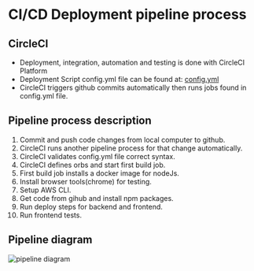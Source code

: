 # CI/CD Deployment pipeline process

## CircleCI
 - Deployment, integration, automation and testing is done with CircleCI Platform
 - Deployment Script config.yml file can be found at: [config.yml](https://github.com/Farid-Mnf/udagram-app-circleci/blob/main/.circleci/config.yml)
 - CircleCI triggers github commits automatically then runs jobs found in config.yml file.
## Pipeline process description
1. Commit and push code changes from local computer to github.
2. CircleCI runs another pipeline process for that change automatically.
3. CircleCI validates config.yml file correct syntax.
4. CircleCI defines orbs and start first build job.
5. First build job installs a docker image for nodeJs.
6. Install browser tools(chrome) for testing.
7. Setup AWS CLI.
8. Get code from gihub and install npm packages.
9. Run deploy steps for backend and frontend.
10. Run frontend tests.

## Pipeline diagram
![pipeline diagram](https://github.com/Farid-Mnf/udagram-app-circleci/tree/main/screenshots/pipeline-process.png)